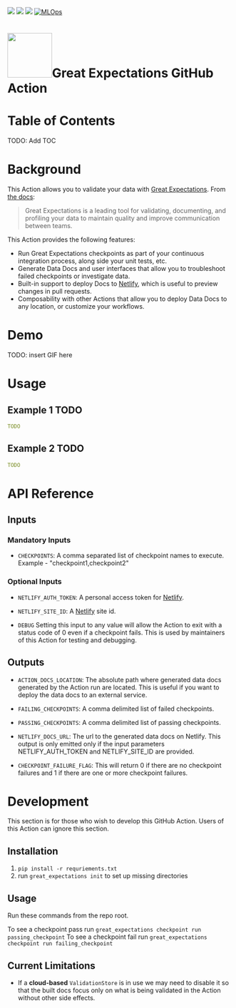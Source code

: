 ![](https://github.com/superconductive/great_expectations_action/workflows/Action%20Build/badge.svg) ![](https://github.com/superconductive/great_expectations_action/workflows/PR%20Comment/badge.svg) ![](https://github.com/superconductive/great_expectations_action/workflows/PR%20Push/badge.svg) [![MLOps](https://img.shields.io/badge/MLOps-black.svg?logo=github&?logoColor=blue)](https://mlops-github.com)


 <h1><img src="https://github.com/superconductive/great_expectations_action/blob/master/ge-logo.png" width="100" height="100">Great Expectations GitHub Action</h1>

# Table of Contents

TODO: Add TOC

# Background

This Action allows you to validate your data with [Great Expectations](https://greatexpectations.io/).  From [the docs](https://docs.greatexpectations.io/en/latest/):

> Great Expectations is a leading tool for validating, documenting, and profiling your data to maintain quality and improve communication between teams.

This Action provides the following features:

- Run Great Expectations checkpoints as part of your continuous integration process, along side your unit tests, etc.
- Generate Data Docs and user interfaces that allow you to troubleshoot failed checkpoints or investigate data.
- Built-in support to deploy Docs to [Netlify](https://www.netlify.com/), which is useful to preview changes in pull requests.
- Composability with other Actions that allow you to deploy Data Docs to any location, or customize your workflows.

# Demo

TODO: insert GIF here

# Usage

## Example 1 TODO

```yaml
TODO
```

## Example 2 TODO

```yaml
TODO
```

# API Reference

## Inputs

### Mandatory Inputs

- `CHECKPOINTS`:
    A comma separated list of checkpoint names to execute.  Example -  "checkpoint1,checkpoint2"

### Optional Inputs

- `NETLIFY_AUTH_TOKEN`:
    A personal access token for [Netlify](https://www.netlify.com/).

- `NETLIFY_SITE_ID`:
    A [Netlify](https://www.netlify.com/) site id.

- `DEBUG`
    Setting this input to any value will allow the Action to exit with a status code of 0 even if a checkpoint fails.  This is used by maintainers of this Action for testing and debugging.

## Outputs

- `ACTION_DOCS_LOCATION`:
    The absolute path where generated data docs generated by the Action run are located.  This is useful if you want to deploy the data docs to an external service.

- `FAILING_CHECKPOINTS`:
    A comma delimited list of failed checkpoints.

- `PASSING_CHECKPOINTS`:
    A comma delimited list of passing checkpoints.

- `NETLIFY_DOCS_URL`:
    The url to the generated data docs on Netlify.  This output is only emitted only if the input parameters NETLIFY_AUTH_TOKEN and NETLIFY_SITE_ID are provided.

- `CHECKPOINT_FAILURE_FLAG`:
    This will return 0 if there are no checkpoint failures and 1 if there are one or more checkpoint failures.

# Development

This section is for those who wish to develop this GitHub Action.  Users of this Action can ignore this section.

## Installation

1. `pip install -r requriements.txt`
2. run `great_expectations init` to set up missing directories

## Usage

Run these commands from the repo root.

To see a checkpoint pass run `great_expectations checkpoint run passing_checkpoint`
To see a checkpoint fail run `great_expectations checkpoint run failing_checkpoint`

## Current Limitations

- If a **cloud-based** `ValidationStore` is in use we may need to disable it so that the built docs focus only on what is being validated in the Action without other side effects.
